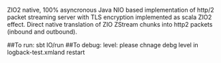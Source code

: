 ZIO2 native, 100% asyncronous Java NIO based implementation of http/2 packet streaming server with TLS encryption implemented as scala ZIO2 effect. Direct native translation of ZIO ZStream chunks into http2 packets (inbound and outbound).

##To run:  sbt IO/run
##To debug: level: please chnage debg level in logback-test.xmland restart
